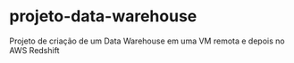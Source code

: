 # projeto-data-warehouse
Projeto de criação de um Data Warehouse em uma VM remota e depois no AWS Redshift

